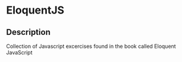 # EloquentJS

## Description 
Collection of Javascript excercises found in the book called Eloquent JavaScript
